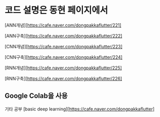 # 코드 설명은 동현 페이지에서
[ANN개념][https://cafe.naver.com/dongpakkaflutter/221]

[ANN구축][https://cafe.naver.com/dongpakkaflutter/222]

[CNN개념][https://cafe.naver.com/dongpakkaflutter/223]

[CNN구축][https://cafe.naver.com/dongpakkaflutter/224]

[RNN개념][https://cafe.naver.com/dongpakkaflutter/225]

[RNN구축][https://cafe.naver.com/dongpakkaflutter/226]

## Google Colab을 사용

기타 공부
[basic deep learning][https://cafe.naver.com/dongpakkaflutter]
